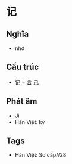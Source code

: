 # 记

## Nghĩa

* nhớ

## Cấu trúc
* 记 = [言](言.md) [己](己.md)

## Phát âm

* Jì
* Hán Việt: ký

## Tags
* Hán Việt: Sơ cấp//28

<script>window.HANZI_FIELD='记';</script>
